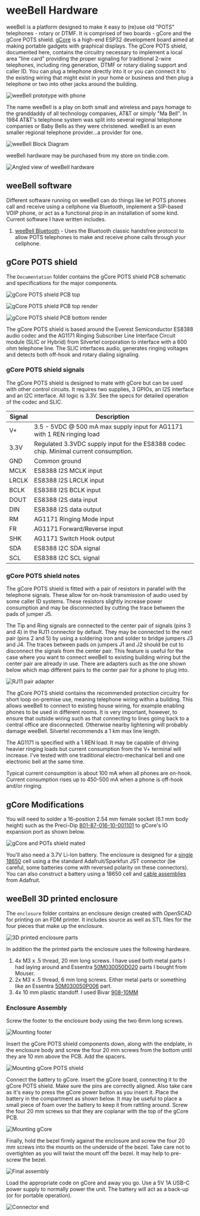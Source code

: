 # weeBell Hardware
weeBell is a platform designed to make it easy to (re)use old "POTS" telephones - rotary or DTMF. It is comprised of two boards - gCore and the gCore POTS shield. [gCore](https://github.com/danjulio/gCore) is a high-end ESP32 development board aimed at making portable gadgets with graphical displays. The gCore POTS shield, documented here, contains the circuitry necessary to implement a local area "line card" providing the proper signaling for traditional 2-wire telephones, including ring generation, DTMF or rotary dialing support and caller ID. You can plug a telephone directly into it or you can connect it to the existing wiring that might exist in your home or business and then plug a telephone or two into other jacks around the building.

![weeBell prototype with phone](pictures/proto_dialing.png)

The name weeBell is a play on both small and wireless and pays homage to the granddaddy of all technology companies, AT&T or simply "Ma Bell".  In 1984 AT&T's telephone system was split into several regional telephone companies or Baby Bells as they were christened.  weeBell is an even smaller regional telephone provider...a provider for one.

![weeBell Block Diagram](pictures/weeBell_block_diagram.png)

weeBell hardware may be purchased from my store on tindie.com.

![Angled view of weeBell hardware](pictures/pots_shield_mated_r3.png)

## weeBell software
Different software running on weeBell can do things like let POTS phones call and receive using a cellphone via Bluetooth, implement a SIP-based VOIP phone, or act as a functional prop in an installation of some kind.  Current software I have written includes.

1. [weeBell Bluetooth](https://github.com/danjulio/weeBell_bluetooth) - Uses the Bluetooth classic handsfree protocol to allow POTS telephones to make and receive phone calls through your cellphone.

## gCore POTS shield

The ```Documentation``` folder contains the gCore POTS shield PCB schematic and specifications for the major components.

![gCore POTS shield PCB top](pictures/pots_shield_top_r3.png)

![gCore POTS shield PCB top render](pictures/pots_shield_render_front_r3.png)

![gCore POTS shield PCB bottom render](pictures/pots_shield_render_rear_r3.png)

The gCore POTS shield is based around the Everest Semiconductor ES8388 audio codec and the AG1171 Ringing Subscriber Line Interface Circuit module (SLIC or Hybrid) from Silvertel corporation to interface with a 600 ohm telephone line.  The SLIC interfaces audio, generates ringing voltages and detects both off-hook and rotary dialing signaling.

### gCore POTS shield signals

The gCore POTS shield is designed to mate with gCore but can be used with other control circuits.  It requires two supplies, 3 GPIOs, an I2S interface and an I2C interface.  All logic is 3.3V.  See the specs for detailed operation of the codec and SLIC.

| Signal | Description |
| --- | --- |
| V+ | 3.5 - 5VDC @ 500 mA max supply input for AG1171 with 1 REN ringing load |
| 3.3V | Regulated 3.3VDC supply input for the ES8388 codec chip.  Minimal current consumption. |
| GND | Common ground |
| MCLK | ES8388 I2S MCLK input |
| LRCLK | ES8388 I2S LRCLK input |
| BCLK | ES8388 I2S BCLK input |
| DOUT | ES8388 I2S data input |
| DIN | ES8388 I2S data output |
| RM | AG1171 Ringing Mode input |
| FR | AG1171 Forward/Reverse input |
| SHK | AG1171 Switch Hook output |
| SDA | ES8388 I2C SDA signal |
| SCL | ES8388 I2C SCL signal |


### gCore POTS shield notes
The gCore POTS shield is fitted with a pair of resistors in parallel with the telephone signals.  These allow for on-hook transmission of audio used by some caller ID systems.  These resistors slightly increase power consumption and may be disconnected by cutting the trace between the pads of jumper J5.

The Tip and Ring signals are connected to the center pair of signals (pins 3 and 4) in the RJ11 connector by default.  They may be connected to the next pair (pins 2 and 5) by using a soldering iron and solder to bridge jumpers J3 and J4.  The traces between pads on jumpers J1 and J2 should be cut to disconnect the signals from the center pair.  This feature is useful for the case where you want to connect weeBell to existing building wiring but the center pair are already in use.  There are adapters such as the one shown below which map different pairs to the center pair for a phone to plug into.

![RJ11 pair adapter](pictures/telephone_splitter.png)

The gCore POTS shield contains the recommended protection circuitry for short loop on-premise use, meaning telephone wiring within a building.  This allows weeBell to connect to existing house wiring, for example enabling phones to be used in different rooms.  It is very important, however, to ensure that outside wiring such as that connecting to lines going back to a central office are disconnected.  Otherwise nearby lightening will probably damage weeBell.  Silvertel recommends a 1 km max line length.

The AG1171 is specified with a 1 REN load.  It may be capable of driving heavier ringing loads but current consumption from the V+ terminal will increase.  I've tested with one traditional electro-mechanical bell and one electronic bell at the same time.

Typical current consumption is about 100 mA when all phones are on-hook.  Current consumption rises up to 450-500 mA when a phone is off-hook and/or ringing.

## gCore Modifications
You will need to solder a 16-position 2.54 mm female socket (6.1 mm body height) such as the Preci-Dip [801-87-016-10-001101](https://www.mouser.com/ProductDetail/437-8018701610001101) to gCore's IO expansion port as shown below.

![gCore and POTs shield mated](pictures/pots_shield_mated_side.png)

You'll also need a 3.7V Li-Ion battery.  The enclosure is designed for a [single 18650](https://www.digikey.com/en/products/detail/adafruit-industries-llc/1781/5054543) cell using a the standard Adafruit/Sparkfun JST connector (be careful, some batteries come with reversed polarity on these connectors).  You can also construct a battery using a 18650 cell and [cable assemblies](https://www.adafruit.com/product/261) from Adafruit.

## weeBell 3D printed enclosure
The ```enclosure``` folder contains an enclosure design created with OpenSCAD for printing on an FDM printer.  It includes source as well as STL files for the four pieces that make up the enclosure.

![3D printed enclosure parts](pictures/3d_case_parts.png)

In addition the the printed parts the enclosure uses the following hardware.

1. 4x M3 x .5 thread, 20 mm long screws.  I have used both metal parts I had laying around and Essentra [50M030050D020](https://www.mouser.com/ProductDetail/144-50M030050D020) parts I bought from Mouser.
2. 2x M3 x .5 thread, 6 mm long screws.  Either metal parts or something like an Essentra [50M030050P006](https://www.mouser.com/ProductDetail/144-50M030050P006) part.
3. 4x 10 mm plastic standoff.  I used Bivar [908-10MM](https://www.mouser.com/ProductDetail/749-908-10MM)

### Enclosure Assembly

Screw the footer to the enclosure body using the two 6mm long screws.

![Mounting footer](pictures/3d_case_foot.png)

Insert the gCore POTS shield components down, along with the endplate, in the enclosure body and screw the four 20 mm screws from the bottom until they are 10 mm above the PCB.  Add the spacers.

![Mounting gCore POTS shield](pictures/3d_case_pots_shield.png)

Connect the battery to gCore.  Insert the gCore board, connecting it to the gCore POTS shield.  Make sure the pins are correctly aligned.  Also take care as it's easy to press the gCore power button as you insert it.  Place the battery in the compartment as shown below.  It may be useful to place a small piece of foam over the battery to keep it from rattling around.  Screw the four 20 mm screws so that they are coplanar with the top of the gCore PCB.

![Mounting gCore](pictures/3d_case_gcore.png)

Finally, hold the bezel firmly against the enclosure and screw the four 20 mm screws into the mounts on the underside of the bezel.  Take care not to overtighten as you will twist the mount off the bezel.  It may help to pre-screw the bezel.

![Final assembly](pictures/3d_case_assembled.png)

Load the appropriate code on gCore and away you go.  Use a 5V 1A USB-C power supply to normally power the unit.  The battery will act as a back-up (or for portable operation).

![Connector end](pictures/3d_case_end.png)